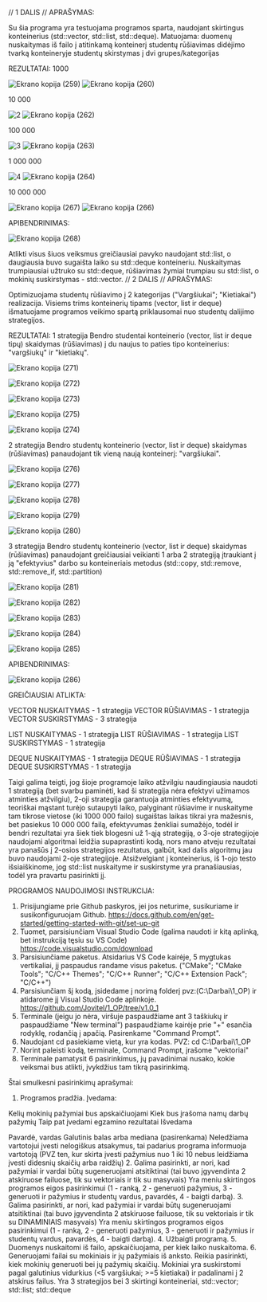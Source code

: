 // 1 DALIS //
APRAŠYMAS:

Su šia programa yra testuojama programos sparta, naudojant skirtingus konteinerius (std::vector, std::list, std::deque). Matuojama: duomenų nuskaitymas iš failo į atitinkamą konteinerį
           studentų rūšiavimas didėjimo tvarką konteineryje 
           studentų skirstymas  į dvi grupes/kategorijas

REZULTATAI:
1000

![Ekrano kopija (259)](https://github.com/Jovitel/1_OP/assets/150922295/71b0cf1b-6f50-455c-8e46-5f77e61cb27e)
![Ekrano kopija (260)](https://github.com/Jovitel/1_OP/assets/150922295/de6211c5-07f8-45a3-b8bb-00fa73229921)

10 000

![2](https://github.com/Jovitel/1_OP/assets/150922295/8063d316-d155-4f96-a994-d53d7ae6598c)
![Ekrano kopija (262)](https://github.com/Jovitel/1_OP/assets/150922295/c009ca89-ebd6-49dc-b793-c9f996318d9c)

100 000

![3](https://github.com/Jovitel/1_OP/assets/150922295/b6cc98b3-f84a-4565-b423-bb2a5736c64e)
![Ekrano kopija (263)](https://github.com/Jovitel/1_OP/assets/150922295/967158a3-ec7b-4989-a5d6-f381bcd7cb0c)

1 000 000

![4](https://github.com/Jovitel/1_OP/assets/150922295/205ad437-b3af-4466-ae01-a928e6fb32ed)
![Ekrano kopija (264)](https://github.com/Jovitel/1_OP/assets/150922295/15f7930b-1a0e-431a-8eec-c8c1f23e4476)

10 000 000

![Ekrano kopija (267)](https://github.com/Jovitel/1_OP/assets/150922295/00973ea7-2fa1-4722-ab7b-27b954534155)
![Ekrano kopija (266)](https://github.com/Jovitel/1_OP/assets/150922295/fd805374-62c2-4056-ba58-b5f3aa4edf45)

APIBENDRINIMAS:

![Ekrano kopija (268)](https://github.com/Jovitel/1_OP/assets/150922295/34a7260e-d159-4226-856b-f129c2d4b986)

Atlikti visus šiuos veiksmus greičiausiai pavyko naudojant std::list, o daugiausia buvo sugaišta laiko su std::deque konteineriu. Nuskaitymas trumpiausiai užtruko su std::deque, rūšiavimas žymiai trumpiau su std::list, o mokinių suskirstymas - std::vector. 
// 2 DALIS //
APRAŠYMAS:

Optimizuojama studentų rūšiavimo į 2 kategorijas ("Vargšiukai"; "Kietiakai") realizacija. Visiems trims konteinerių tipams (vector, list ir deque) išmatuojame programos veikimo spartą priklausomai nuo studentų dalijimo strategijos.

REZULTATAI:
1 strategija
Bendro studentai konteinerio (vector, list ir deque tipų) skaidymas (rūšiavimas) į du naujus to paties tipo konteinerius: "vargšiukų" ir "kietiakų". 

![Ekrano kopija (271)](https://github.com/Jovitel/1_OP/assets/150922295/648c122f-e652-4bb9-832f-b50277ad12e7)

![Ekrano kopija (272)](https://github.com/Jovitel/1_OP/assets/150922295/4fe8f38d-f3ad-49dd-8985-619ae0616ff1)

![Ekrano kopija (273)](https://github.com/Jovitel/1_OP/assets/150922295/73193f69-b8bc-4133-88ec-b11c7c8eaea7)

![Ekrano kopija (275)](https://github.com/Jovitel/1_OP/assets/150922295/e725a02c-98a9-4464-9e6c-1c33aa57b54a)

![Ekrano kopija (274)](https://github.com/Jovitel/1_OP/assets/150922295/12919eed-1e4b-4789-9a08-433e9cdca396)

2 strategija
Bendro studentų konteinerio (vector, list ir deque) skaidymas (rūšiavimas) panaudojant tik vieną naują konteinerį: "vargšiukai".

![Ekrano kopija (276)](https://github.com/Jovitel/1_OP/assets/150922295/06b383ba-973f-43e9-92f5-a9f197103acd)

![Ekrano kopija (277)](https://github.com/Jovitel/1_OP/assets/150922295/12c591be-7dad-4e2d-ac70-9105a7a648f0)

![Ekrano kopija (278)](https://github.com/Jovitel/1_OP/assets/150922295/4fbe09f8-02bb-4ee2-8d19-68ea1999fad8)

![Ekrano kopija (279)](https://github.com/Jovitel/1_OP/assets/150922295/f0735bb9-ce9e-4721-bb20-b5d49fba2026)

![Ekrano kopija (280)](https://github.com/Jovitel/1_OP/assets/150922295/2a32d8f0-1c7f-4346-8ba2-c523ce3ba99a)

3 strategija
Bendro studentų konteinerio (vector, list ir deque) skaidymas (rūšiavimas) panaudojant greičiausiai veikianti 1 arba 2 strategiją  įtraukiant į ją "efektyvius" darbo su konteineriais metodus (std::copy, std::remove, std::remove_if, std::partition)

![Ekrano kopija (281)](https://github.com/Jovitel/1_OP/assets/150922295/edd5bde6-da50-4c8d-abaf-ab7eaa2545c5)

![Ekrano kopija (282)](https://github.com/Jovitel/1_OP/assets/150922295/da3ba13a-088b-4bc1-8b86-38358282fa7f)

![Ekrano kopija (283)](https://github.com/Jovitel/1_OP/assets/150922295/9501aaf6-14fc-4d96-8a67-2b86f617873a)

![Ekrano kopija (284)](https://github.com/Jovitel/1_OP/assets/150922295/7b890b9c-862d-4f31-bd31-2f520a35bc34)

![Ekrano kopija (285)](https://github.com/Jovitel/1_OP/assets/150922295/23dfd549-0989-40d5-9ac6-a65ca3dfe9ba)


APIBENDRINIMAS:

![Ekrano kopija (286)](https://github.com/Jovitel/1_OP/assets/150922295/18402131-e465-42eb-93da-ae219c9dc4a1)

GREIČIAUSIAI ATLIKTA:

VECTOR NUSKAITYMAS - 1 strategija
VECTOR RŪŠIAVIMAS - 1 strategija
VECTOR SUSKIRSTYMAS - 3 strategija

LIST NUSKAITYMAS - 1 strategija
LIST RŪŠIAVIMAS - 1 strategija
LIST SUSKIRSTYMAS - 1 strategija

DEQUE NUSKAITYMAS - 1 strategija
DEQUE RŪŠIAVIMAS - 1 strategija
DEQUE SUSKIRSTYMAS - 1 strategija

Taigi galima teigti, jog šioje programoje laiko atžvilgiu naudingiausia naudoti 1 strategiją (bet svarbu paminėti, kad ši strategija nėra efektyvi užimamos atminties atžvilgiu), 
2-oji strategija garantuoja atminties efektyvumą, teoriškai mąstant turėjo sutaupyti laiko, palyginant rūšiavime ir nuskaityme tam tikrose vietose (iki 1000 000 failo) sugaištas laikas tikrai yra mažesnis, bet pasiekus 10 000 000 failą, efektyvumas ženkliai sumažėjo, todėl ir bendri rezultatai yra šiek tiek blogesni už 1-ąją strategiją,
o 3-oje strategijoje naudojami algoritmai leidžia supaprastinti kodą, nors mano atveju rezultatai yra panašūs į 2-osios strategijos rezultatus, galbūt, kad dalis algoritmų jau buvo naudojami 2-oje strategijoje.
Atsižvelgiant į konteinerius, iš 1-ojo testo išsiaiškinome, jog std::list nuskaityme ir suskirstyme yra pranašiausias, todėl yra pravartu pasirinkti jį.

PROGRAMOS NAUDOJIMOSI INSTRUKCIJA:
1. Prisijungiame prie Github paskyros, jei jos neturime, susikuriame ir susikonfiguruojam Github.
https://docs.github.com/en/get-started/getting-started-with-git/set-up-git
2. Tuomet, parsisiunčiam Visual Studio Code (galima naudoti ir kitą aplinką, bet instrukciją tęsiu su VS Code)
https://code.visualstudio.com/download
3. Parsisiunčiame paketus. Atsidarius VS Code kairėje, 5 mygtukas vertikaliai, jį paspaudus randame visus paketus. ("CMake"; "CMake Tools"; "C/C++ Themes"; "C/C++ Runner"; "C/C++ Extension Pack"; "C/C++")
4. Parsisiunčiam šį kodą, įsidedame į norimą folderį pvz:(C:\Darbai\1_OP) ir atidarome jį Visual Studio Code aplinkoje.
https://github.com/Jovitel/1_OP/tree/v1.0_1
5. Terminale (jeigu jo nėra, viršuje paspaudžiame ant 3 taškiukų ir paspaudžiame "New terminal") paspaudžiame kairėje prie "+" esančia rodyklę, rodančią į apačią. Pasirenkame "Command Prompt".
6. Naudojant cd pasiekiame vietą, kur yra kodas.
PVZ: cd  C:\Darbai\1_OP
7. Norint paleisti kodą, terminale, Command Prompt, įrašome "vektoriai"
8. Terminale pamatysit 6 pasirinkimus, jų pavadinimai nusako, kokie veiksmai bus atlikti, įvykdžius tam tikrą pasirinkimą.
   
Štai smulkesni pasirinkimų aprašymai:
1. Programos pradžia.
Įvedama:

Kelių mokinių pažymiai bus apskaičiuojami
Kiek bus įrašoma namų darbų pažymių
Taip pat įvedami egzamino rezultatai
Išvedama

Pavardė, vardas
Galutinis balas arba mediana (pasirenkama)
Neledžiama vartotojui įvesti nelogiškus atsakymus, tai padarius programa informuoja vartotoją
(PVZ ten, kur skirta įvesti pažymius nuo 1 iki 10 nebus leidžiama įvesti didesnių skaičių arba raidžių)
2. Galima pasirinkti, ar nori, kad pažymiai ir vardai būtų sugeneruojami atsitiktinai
(tai buvo įgyvendinta 2 atskiruose failuose, tik su vektoriais ir tik su masyvais)
Yra meniu skirtingos programos eigos pasirinkimui (1 - ranką, 2 - generuoti pažymius, 3 - generuoti ir pažymius ir studentų vardus, pavardės, 4 - baigti darbą).
3. Galima pasirinkti, ar nori, kad pažymiai ir vardai būtų sugeneruojami atsitiktinai
(tai buvo įgyvendinta 2 atskiruose failuose, tik su vektoriais ir tik su DINAMINIAIS masyvais)
Yra meniu skirtingos programos eigos pasirinkimui (1 - ranką, 2 - generuoti pažymius, 3 - generuoti ir pažymius ir studentų vardus, pavardės, 4 - baigti darbą).
4. Užbaigti programą.
5. Duomenys nuskaitomi iš failo, apskaičiuojama, per kiek laiko nuskaitoma.
6. Generuojami failai su mokiniais ir jų pažymiais iš anksto.
Reikia pasirinkti, kiek mokinių generuoti bei jų pažymių skaičių.
Mokiniai yra suskirstomi pagal galutinius vidurkius (<5 vargšiukai; >=5 kietiakai) ir padalinami į 2 atskirus failus.
Yra 3 strategijos bei 3 skirtingi konteineriai, std::vector; std::list; std::deque
